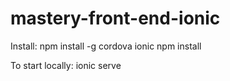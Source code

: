 # mastery-front-end-ionic

Install:
npm install -g cordova ionic
npm install

To start locally:
ionic serve

